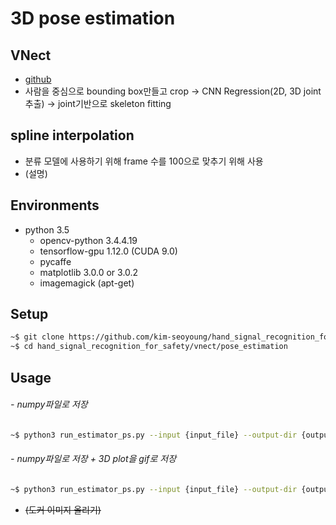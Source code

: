 # 3D pose estimation
## VNect
* [github](https://github.com/XinArkh/VNect)
* 사람을 중심으로 bounding box만들고 crop -> CNN Regression(2D, 3D joint 추출) -> joint기반으로 skeleton fitting

## spline interpolation
* 분류 모델에 사용하기 위해 frame 수를 100으로 맞추기 위해 사용
* (설명)

## Environments
- python 3.5
  - opencv-python 3.4.4.19
  - tensorflow-gpu 1.12.0 (CUDA 9.0)
  - pycaffe
  - matplotlib 3.0.0 or 3.0.2
  - imagemagick (apt-get)
 
## Setup
```bash
~$ git clone https://github.com/kim-seoyoung/hand_signal_recognition_for_safety
~$ cd hand_signal_recognition_for_safety/vnect/pose_estimation
```

## Usage
###### - numpy파일로 저장
```bash
~$ python3 run_estimator_ps.py --input {input_file} --output-dir {output_directory}
```
###### - numpy파일로 저장 + 3D plot을 gif로 저장
```bash
~$ python3 run_estimator_ps.py --input {input_file} --output-dir {output_directory} --savegif True
```


- ~~(도커 이미지 올리기)~~
